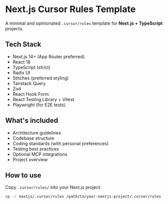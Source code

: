 # Next.js Cursor Rules Template

A minimal and opinionated `.cursor/rules` template for **Next.js + TypeScript** projects.

## Tech Stack

- Next.js 14+ (App Router preferred)
- React 18
- TypeScript (strict)
- Radix UI
- Stitches (preferred styling)
- Tanstack Query
- Zod
- React Hook Form
- React Testing Library + Vitest
- Playwright (for E2E tests)

## What's included

- Architecture guidelines
- Codebase structure
- Coding standards (with personal preferences)
- Testing best practices
- Optional MCP integrations
- Project overview

## How to use

Copy `.cursor/rules/` into your Next.js project:

```bash
cp -r nextjs/.cursor/rules /path/to/your-nextjs-project/.cursor/rules
```